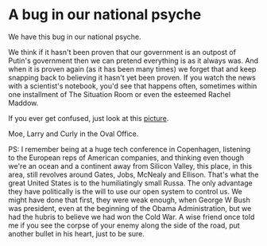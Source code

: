 # A bug in our national psyche
We have this bug in our national psyche.

We think if it hasn't been proven that our government is an outpost of Putin's government then we can pretend everything is as it always was. And when it is proven again (as it has been many times) we forget that and keep snapping back to believing it hasn't yet been proven. If you watch the news with a scientist's notebook, you'd see that happens often, sometimes within one installment of The Situation Room or even the esteemed Rachel Maddow. 

If you ever get confused, just look at this <a href="http://scripting.com/images/2020/08/30/trumpWithMobCohortsInOvalOffice.png">picture</a>.

Moe, Larry and Curly in the Oval Office. 

PS: I remember being at a huge tech conference in Copenhagen, listening to the European reps of American companies, and thinking even though we're an ocean and a continent away from Silicon Valley, this place, in this area, still revolves around Gates, Jobs, McNealy and Ellison. That's what the great United States is to the humiliatingly small Russa. The only advantage they have politically is the will to use our open system to control us. We might have done that first, they were weak enough, when George W Bush was president, even at the beginning of the Obama Administration, but we had the hubris to believe we had won the Cold War. A wise friend once told me if you see the corpse of your enemy along the side of the road, put another bullet in his heart, just to be sure. 

